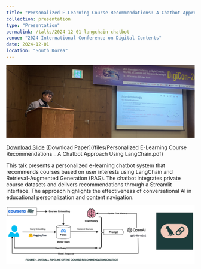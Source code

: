 ```yaml
---
title: "Personalized E-Learning Course Recommendations: A Chatbot Approach Using LangChain"
collection: presentation
type: "Presentation"
permalink: /talks/2024-12-01-langchain-chatbot
venue: "2024 International Conference on Digital Contents"
date: 2024-12-01
location: "South Korea"
---
```


![Chatbot Presentation](/images/chatbot_presentation.JPG)

[Download Slide](/files/digicon24-course-recommendations.pdf)
[Download Paper](/files/Personalized E-Learning Course Recommendations _ A Chatbot Approach Using LangChain.pdf)


This talk presents a personalized e-learning chatbot system that recommends courses based on user interests using LangChain and Retrieval-Augmented Generation (RAG). The chatbot integrates private course datasets and delivers recommendations through a Streamlit interface. The approach highlights the effectiveness of conversational AI in educational personalization and content navigation.

![Methodology](/images/rag_presentation.png)
